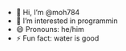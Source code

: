 - 👋 Hi, I’m @moh784
- 👀 I’m interested in programmin
- 😄 Pronouns: he/him
- ⚡ Fun fact: water is good

<!---
moh784/moh784 is a ✨ special ✨ repository because its `README.md` (this file) appears on your GitHub profile.
You can click the Preview link to take a look at your changes.
--->
